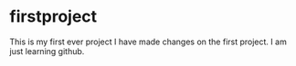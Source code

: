 # firstproject
This is my first ever project
I have made changes on the first project.
I am just learning github.

